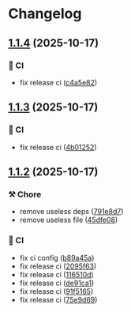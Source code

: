 # Changelog

## [1.1.4](https://github.com/wood3n/tune/compare/v1.1.3...v1.1.4) (2025-10-17)

### 🤖 CI

* fix release ci ([c4a5e82](https://github.com/wood3n/tune/commit/c4a5e82f21a27cff158eee4ba652a10015ec710b))

## [1.1.3](https://github.com/wood3n/tune/compare/v1.1.2...v1.1.3) (2025-10-17)

### 🤖 CI

* fix release ci ([4b01252](https://github.com/wood3n/tune/commit/4b0125268883608294aa08d2b620299cca698754))

## [1.1.2](https://github.com/wood3n/tune/compare/v1.1.1...v1.1.2) (2025-10-17)

### ⚒️ Chore

* remove useless deps ([791e8d7](https://github.com/wood3n/tune/commit/791e8d7be380f5b858e8d12d8771854e871bb1bb))
* remove useless file ([45dfe08](https://github.com/wood3n/tune/commit/45dfe08425dae4e63762372ad52f745bc48318c0))

### 🤖 CI

* fix ci config ([b89a45a](https://github.com/wood3n/tune/commit/b89a45a19eccefa7762a0e112cfbdc99befbc46c))
* fix release ci ([2095f63](https://github.com/wood3n/tune/commit/2095f6364422f91b1ac8a8355ad09107c07ba536))
* fix release ci ([116510d](https://github.com/wood3n/tune/commit/116510d7db47b77dca28012881cbda3f06537488))
* fix release ci ([de91ca1](https://github.com/wood3n/tune/commit/de91ca1de4a31a882f05932675db15db93c83ccd))
* fix release ci ([91f5165](https://github.com/wood3n/tune/commit/91f516599c0202fde6230b427024b3763c73a13d))
* fix release ci ([75e9d69](https://github.com/wood3n/tune/commit/75e9d69abf110a0173f331e6b512a26c4a9f3e54))
